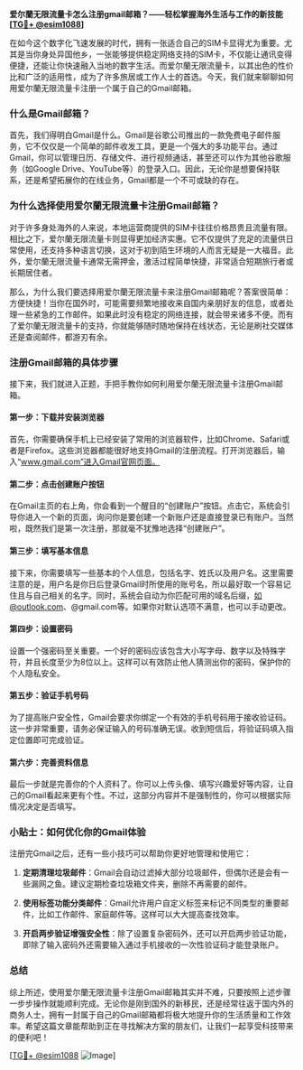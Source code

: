 **爱尔蘭无限流量卡怎么注册gmail邮箱？——轻松掌握海外生活与工作的新技能[[TG💪+ @esim1088](https://t.me/s/esim1088)]**

在如今这个数字化飞速发展的时代，拥有一张适合自己的SIM卡显得尤为重要。尤其是当你身处异国他乡，一张能够提供稳定网络支持的SIM卡，不仅能让通讯变得便捷，还能让你快速融入当地的数字生活。而爱尔蘭无限流量卡，以其出色的性价比和广泛的适用性，成为了许多旅居或工作人士的首选。今天，我们就来聊聊如何用爱尔蘭无限流量卡注册一个属于自己的Gmail邮箱。

### 什么是Gmail邮箱？

首先，我们得明白Gmail是什么。Gmail是谷歌公司推出的一款免费电子邮件服务，它不仅仅是一个简单的邮件收发工具，更是一个强大的多功能平台。通过Gmail，你可以管理日历、存储文件、进行视频通话，甚至还可以作为其他谷歌服务（如Google Drive、YouTube等）的登录入口。因此，无论你是想要保持联系，还是希望拓展你的在线业务，Gmail都是一个不可或缺的存在。

### 为什么选择使用爱尔蘭无限流量卡注册Gmail邮箱？

对于许多身处海外的人来说，本地运营商提供的SIM卡往往价格昂贵且流量有限。相比之下，爱尔蘭无限流量卡则显得更加经济实惠。它不仅提供了充足的流量供日常使用，还支持多种语言切换，这对于初到陌生环境的人而言无疑是一大福音。此外，爱尔蘭无限流量卡通常无需押金，激活过程简单快捷，非常适合短期旅行者或长期居住者。

那么，为什么我们要选择用爱尔蘭无限流量卡来注册Gmail邮箱呢？答案很简单：方便快捷！当你在国外时，可能需要频繁地接收来自国内亲朋好友的信息，或者处理一些紧急的工作邮件。如果此时没有稳定的网络连接，就会带来诸多不便。而有了爱尔蘭无限流量卡的支持，你就能够随时随地保持在线状态，无论是刷社交媒体还是查阅邮件，都游刃有余。

### 注册Gmail邮箱的具体步骤

接下来，我们就进入正题，手把手教你如何利用爱尔蘭无限流量卡注册Gmail邮箱。

#### 第一步：下载并安装浏览器
首先，你需要确保手机上已经安装了常用的浏览器软件，比如Chrome、Safari或者是Firefox。这些浏览器都能很好地支持Gmail的注册流程。打开浏览器后，输入“www.gmail.com”进入Gmail官网页面。

#### 第二步：点击创建账户按钮
在Gmail主页的右上角，你会看到一个醒目的“创建账户”按钮。点击它，系统会引导你进入一个新的页面，询问你是要创建一个新账户还是直接登录已有账户。当然啦，既然我们是第一次注册，那就毫不犹豫地选择“创建账户”。

#### 第三步：填写基本信息
接下来，你需要填写一些基本的个人信息，包括名字、姓氏以及用户名。这里需要注意的是，用户名是你日后登录Gmail时所使用的账号名，所以最好取一个容易记住且与自己相关的名字。同时，系统会自动为你匹配可用的域名后缀，如@outlook.com、@gmail.com等。如果你对默认选项不满意，也可以手动更改。

#### 第四步：设置密码
设置一个强密码至关重要。一个好的密码应该包含大小写字母、数字以及特殊字符，并且长度至少为8位以上。这样可以有效防止他人猜测出你的密码，保护你的个人隐私安全。

#### 第五步：验证手机号码
为了提高账户安全性，Gmail会要求你绑定一个有效的手机号码用于接收验证码。这一步非常重要，请务必保证输入的号码准确无误。收到短信后，将验证码填入指定位置即可完成验证。

#### 第六步：完善资料信息
最后一步就是完善你的个人资料了。你可以上传头像、填写兴趣爱好等内容，让自己的Gmail看起来更有个性。不过，这部分内容并不是强制性的，你可以根据实际情况决定是否填写。

### 小贴士：如何优化你的Gmail体验

注册完Gmail之后，还有一些小技巧可以帮助你更好地管理和使用它：

1. **定期清理垃圾邮件**：Gmail会自动过滤掉大部分垃圾邮件，但偶尔还是会有一些漏网之鱼。建议定期检查垃圾箱文件夹，删除不再需要的邮件。
   
2. **使用标签功能分类邮件**：Gmail允许用户自定义标签来标记不同类型的重要邮件，比如工作邮件、家庭邮件等。这样可以大大提高查找效率。

3. **开启两步验证增强安全性**：除了设置复杂密码外，还可以开启两步验证功能，即除了输入密码外还需要输入通过手机接收的一次性验证码才能登录账户。

### 总结

综上所述，使用爱尔蘭无限流量卡注册Gmail邮箱其实并不难，只要按照上述步骤一步步操作就能顺利完成。无论你是刚到国外的新移民，还是经常往返于国内外的商务人士，拥有一封属于自己的Gmail邮箱都将极大地提升你的生活质量和工作效率。希望这篇文章能帮助到正在寻找解决方案的朋友们，让我们一起享受科技带来的便利吧！

[[TG💪+ @esim1088](https://t.me/s/esim1088) ![Image](https://i.postimg.cc/4NQfJmqS/Snipaste-2025-05-13-00-14-12.png)]
